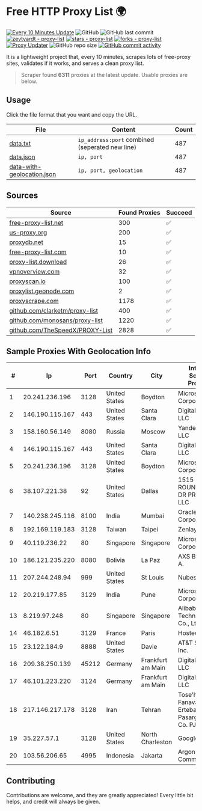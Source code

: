 
# Free HTTP Proxy List 🌍

[![Every 10 Minutes Update](https://github.com/mertguvencli/http-proxy-list/actions/workflows/main.yml/badge.svg?branch=main)](https://github.com/mertguvencli/http-proxy-list/actions/workflows/main.yml)
![GitHub](https://img.shields.io/github/license/mertguvencli/http-proxy-list)
![GitHub last commit](https://img.shields.io/github/last-commit/mertguvencli/http-proxy-list)
[![zevtyardt - proxy-list](https://img.shields.io/static/v1?label=zevtyardt&message=proxy-list&color=blue&logo=github)](https://github.com/zevtyardt/proxy-list "Go to GitHub repo")
[![stars - proxy-list](https://img.shields.io/github/stars/zevtyardt/proxy-list?style=social)](https://github.com/zevtyardt/proxy-list)
[![forks - proxy-list](https://img.shields.io/github/forks/zevtyardt/proxy-list?style=social)](https://github.com/zevtyardt/proxy-list)
[![Proxy Updater](https://github.com/zevtyardt/proxy-list/workflows/Proxy%20Updater/badge.svg)](https://github.com/zevtyardt/proxy-list/actions?query=workflow:"Proxy+Updater")
![GitHub repo size](https://img.shields.io/github/repo-size/zevtyardt/proxy-list)
[![GitHub commit activity](https://img.shields.io/github/commit-activity/m/zevtyardt/proxy-list?logo=commits)](https://github.com/zevtyardt/proxy-list/commits/main)

It is a lightweight project that, every 10 minutes, scrapes lots of free-proxy sites, validates if it works, and serves a clean proxy list.

> Scraper found **6311** proxies at the latest update. Usable proxies are below.

## Usage

Click the file format that you want and copy the URL.

|File|Content|Count|
|----|-------|-----|
|[data.txt](https://raw.githubusercontent.com/mertguvencli/http-proxy-list/main/proxy-list/data.txt)|`ip_address:port` combined (seperated new line)|487|
|[data.json](https://raw.githubusercontent.com/mertguvencli/http-proxy-list/main/proxy-list/data.json)|`ip, port`|487|
|[data-with-geolocation.json](https://raw.githubusercontent.com/mertguvencli/http-proxy-list/main/proxy-list/data-with-geolocation.json)|`ip, port, geolocation`|487|

## Sources

|Source|Found Proxies|Succeed|
|------|-------------|-------|
|[free-proxy-list.net](https://free-proxy-list.net)|300|✅|
|[us-proxy.org](https://www.us-proxy.org)|200|✅|
|[proxydb.net](http://proxydb.net)|15|✅|
|[free-proxy-list.com](https://free-proxy-list.com/?page=&port=&type%5B%5D=http&type%5B%5D=https&up_time=0&search=Search)|10|✅|
|[proxy-list.download](https://www.proxy-list.download/HTTP)|26|✅|
|[vpnoverview.com](https://vpnoverview.com/privacy/anonymous-browsing/free-proxy-servers)|32|✅|
|[proxyscan.io](https://www.proxyscan.io)|100|✅|
|[proxylist.geonode.com](https://proxylist.geonode.com/api/proxy-list?limit=300&page=1&sort_by=lastChecked&sort_type=desc&protocols=http,https)|2|✅|
|[proxyscrape.com](https://api.proxyscrape.com/v2/?request=displayproxies&protocol=http&timeout=10000&country=all&ssl=all&anonymity=all)|1178|✅|
|[github.com/clarketm/proxy-list](https://raw.githubusercontent.com/clarketm/proxy-list/master/proxy-list-raw.txt)|400|✅|
|[github.com/monosans/proxy-list](https://raw.githubusercontent.com/monosans/proxy-list/main/proxies/http.txt)|1220|✅|
|[github.com/TheSpeedX/PROXY-List](https://raw.githubusercontent.com/TheSpeedX/PROXY-List/master/http.txt)|2828|✅|


## Sample Proxies With Geolocation Info

|#|Ip|Port|Country|City|Internet Service Provider|
|-|--|----|-------|----|-------------------------|
|1|20.241.236.196|3128|United States|Boydton|Microsoft Corporation|
|2|146.190.115.167|443|United States|Santa Clara|DigitalOcean, LLC|
|3|158.160.56.149|8080|Russia|Moscow|Yandex.Cloud LLC|
|4|146.190.115.167|443|United States|Santa Clara|DigitalOcean, LLC|
|5|20.241.236.196|3128|United States|Boydton|Microsoft Corporation|
|6|38.107.221.38|92|United States|Dallas|1515 ROUNDTABLE DR PROPERTY, LLC|
|7|140.238.245.116|8100|India|Mumbai|Oracle Corporation|
|8|192.169.119.183|3128|Taiwan|Taipei|Zenlayer Inc|
|9|40.119.236.22|80|Singapore|Singapore|Microsoft Corporation|
|10|186.121.235.220|8080|Bolivia|La Paz|AXS Bolivia S. A.|
|11|207.244.248.94|999|United States|St Louis|Nubes, LLC|
|12|20.219.177.85|3129|India|Pune|Microsoft Corporation|
|13|8.219.97.248|80|Singapore|Singapore|Alibaba (US) Technology Co., Ltd.|
|14|46.182.6.51|3129|France|Paris|Hosteur SAS|
|15|23.122.184.9|8888|United States|Davie|AT&T Services, Inc.|
|16|209.38.250.139|45212|Germany|Frankfurt am Main|DigitalOcean, LLC|
|17|46.101.223.220|3124|Germany|Frankfurt am Main|DigitalOcean, LLC|
|18|217.146.217.178|3128|Iran|Tehran|Tose'h Fanavari Ertebabat Pasargad Arian Co. PJS|
|19|35.227.57.1|3128|United States|North Charleston|Google LLC|
|20|103.56.206.65|4995|Indonesia|Jakarta|Argon Data Communication|



## Contributing

Contributions are welcome, and they are greatly appreciated! Every
little bit helps, and credit will always be given.

